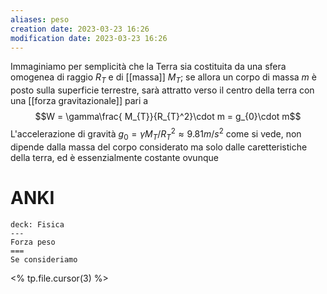 ```yaml
---
aliases: peso
creation date: 2023-03-23 16:26
modification date: 2023-03-23 16:26
---
```


Immaginiamo per semplicità che la Terra sia costituita da una sfera omogenea di raggio $R_{T}$ e di [[massa]] $M_{T}$; se allora un corpo di massa $m$ è posto sulla superficie terrestre, sarà attratto verso il centro della terra con una [[forza gravitazionale]] pari a
$$W = \gamma\frac{ M_{T}}{R_{T}^2}\cdot m = g_{0}\cdot m$$
L'accelerazione di gravità $g_{0} = \gamma M_{T} / R_{T}^2 \approx 9.81 m/s^2$ come si vede, non dipende dalla massa del corpo considerato ma solo dalle caretteristiche della terra, ed è essenzialmente costante ovunque

# ANKI

```anki
deck: Fisica
---
Forza peso
===
Se consideriamo
```
<% tp.file.cursor(3) %>